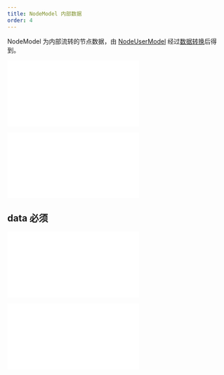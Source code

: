 ```yaml
---
title: NodeModel 内部数据
order: 4
---
```


NodeModel 为内部流转的节点数据，由 [NodeUserModel](./NodeUserModel.zh.md) 经过[数据转换](/apis/data/data-intro#transforms-数据转换)后得到。

<embed src="../../common/DataInnerModelTips.zh.md"></embed>

<embed src="../../common/DataID.zh.md"></embed>

## data <Badge type="error">必须</Badge>

<embed src="../../common/DataAttrTips.zh.md"></embed>

<embed src="../../common/NodeUserModel.zh.md"></embed>
